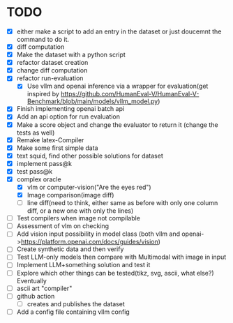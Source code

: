 # TODO

- [X] either make a script to add an entry in the dataset or just doucemnt the command to do it.
- [X] diff computation
- [X] Make the dataset with a python script
- [X] refactor dataset creation
- [X] change diff computation
- [X] refactor run-evaluation
  - [X] Use vllm and openai inference via a wrapper for evaluation(get inspired by https://github.com/HumanEval-V/HumanEval-V-Benchmark/blob/main/models/vllm_model.py)
- [X] Finish implementing openai batch api
- [X] Add an api option for run evaluation
- [X] Make a score object and change the evaluator to return it (change the tests as well)
- [X] Remake latex-Compiler
- [X] Make some first simple data
- [X] text squid, find other possible solutions for dataset
- [X] implement pass@k
- [X] test pass@k
- [X] complex oracle
  - [X] vlm or computer-vision("Are the eyes red")
  - [X] Image comparison(image diff)
  - [ ] line diff(need to think, either same as before with only one column diff, or a new one with only the lines)
- [ ] Test compilers when image not compilable
- [ ] Assessment of vlm on checking 
- [ ] Add vision input possibility in model class (both vllm and openai->https://platform.openai.com/docs/guides/vision)
- [ ] Create synthetic data and then verify
- [ ] Test LLM-only models then compare with Multimodal with image in input
- [ ] Implement LLM+something solution and test it
- [ ] Explore which other things can be tested(tikz, svg, ascii, what else?)
Eventually
- [ ] ascii art "compiler"
- [ ] github action
  - [ ] creates and publishes the dataset
- [ ] Add a config file containing vllm config 

